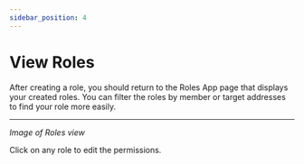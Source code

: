 ```yaml
---
sidebar_position: 4
---
```


# View Roles

After creating a role, you should return to the Roles App page that displays your created roles. You can filter the roles by member or target addresses to find your role more easily.

------
*Image of Roles view*


Click on any role to edit the permissions.